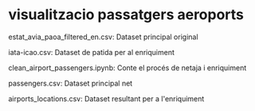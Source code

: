 # visualitzacio passatgers aeroports

estat_avia_paoa_filtered_en.csv: Dataset principal original

iata-icao.csv: Dataset de patida per al enriquiment

clean_airport_passengers.ipynb: Conte el procés de netaja i enriquiment

passengers.csv: Dataset principal net

airports_locations.csv: Dataset resultant per a l'enriquiment
